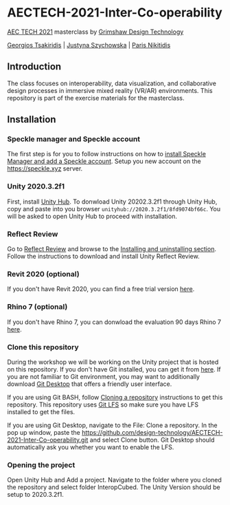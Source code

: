 # AECTECH-2021-Inter-Co-operability
[AEC TECH 2021](https://www.aectech.us/program) masterclass by [Grimshaw Design Technology](https://grimshaw.global/)

[Georgios Tsakiridis](https://www.linkedin.com/in/georgiostsakiridis/) | [Justyna Szychowska](https://www.linkedin.com/in/justynaszychowska/) | [Paris Nikitidis](https://www.linkedin.com/in/paris-nikitidis-875992150/)

 
## Introduction
The class focuses on interoperability, data visualization, and collaborative design processes in immersive mixed reality (VR/AR) environments. This repository is part of the exercise materials for the masterclass. 

## Installation
### Speckle manager and Speckle account
The first step is for you to follow instructions on how to [install Speckle Manager and add a Speckle account](https://speckle.guide/user/manager.html).
Setup you new account on the https://speckle.xyz server. 

### Unity 2020.3.2f1
First, install [Unity Hub](https://unity3d.com/get-unity/download). To donwload Unity 20202.3.2f1 through Unity Hub, copy and paste into you browser ```unityhub://2020.3.2f1/8fd9074bf66c```. You will be asked to open Unity Hub to proceed with installation. 

### Reflect Review
Go to [Reflect Review](https://docs.unity3d.com/reflect/Review/index.html) and browse to the [Installing and uninstalling section](https://docs.unity3d.com/reflect/Review/ReflectInstaller.html). Follow the instructions to download and install Unity Reflect Review.

### Revit 2020 (optional)
If you don't have Revit 2020, you can find a free trial version [here](https://www.autodesk.co.uk/products/revit/overview?mktvar002=4229684%7CSEM%7C%7Bcampaignid%7D%7C%7Badgroupid%7D%7C%7BTargetId%7D&panel=buy&ef_id=Cj0KCQjww4OMBhCUARIsAILndv6ILsj9tF6DLl12raCEotlTeGOr51oxIIQ3zBKV9c12fASyZtrJzN4aAsKSEALw_wcB:G:s&s_kwcid=AL!11172!3!547489662151!p!!g!!autodesk%20revit%202020!14735951171!132842139732&mkwid=s|pcrid|547489662151|pkw|autodesk%20revit%202020|pmt|p|pdv|c|slid||pgrid|132842139732|ptaid|kwd-776154309530|pid|&utm_medium=cpc&utm_source=google&utm_campaign&utm_term=autodesk%20revit%202020&utm_content=s|pcrid|547489662151|pkw|autodesk%20revit%202020|pmt|p|pdv|c|slid||pgrid|132842139732|ptaid|kwd-776154309530|&gclid=Cj0KCQjww4OMBhCUARIsAILndv6ILsj9tF6DLl12raCEotlTeGOr51oxIIQ3zBKV9c12fASyZtrJzN4aAsKSEALw_wcB&term=1-YEAR&tab=subscription).

### Rhino 7 (optional)
If you don't have Rhino 7, you can donwload the evaluation 90 days Rhino 7 [here](https://www.rhino3d.com/download/rhino-for-windows/evaluation).

### Clone this repository
During the workshop we will be working on the Unity project that is hosted on this repository. If you don't have Git installed, you can get it from [here](https://git-scm.com/downloads). If you are not familiar to Git environment, you may want to additionally download [Git Desktop](https://desktop.github.com/) that offers a friendly user interface.

If you are using Git BASH, follow [Cloning a repository](https://docs.github.com/en/repositories/creating-and-managing-repositories/cloning-a-repository) instructions to get this repository. This repository uses [Git LFS](https://git-lfs.github.com/) so make sure you have LFS installed to get the files. 

If you are using Git Desktop, navigate to the File: Clone a repository. In the pop up window, paste the https://github.com/design-technology/AECTECH-2021-Inter-Co-operability.git and select Clone button. Git Desktop should automatically ask you whether you want to enable the LFS.

### Opening the project
Open Unity Hub and Add a project. Navigate to the folder where you cloned the repository and select folder InteropCubed. The Unity Version should be setup to 2020.3.2f1. 


